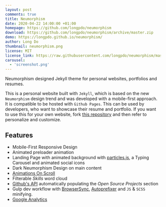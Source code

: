 ```yaml
---
layout: post
comments: true
title: Neumorphism
date: 2020-04-22 14:00:00 +01:00
homepage: https://github.com/longpdo/neumorphism
download: https://github.com/longpdo/neumorphism/archive/master.zip
demo: https://longpdo.github.io/neumorphism/
author: Long Do
thumbnail: neumorphism.png
license: MIT
license_link: https://raw.githubusercontent.com/longpdo/neumorphism/master/LICENSE
carousel:
  - 'screenshot.png'
---
```


Neumorphism designed Jekyll theme for personal websites, portfolios and resumes.

This is a personal website built with `Jekyll`, which is based on the new `Neumorphism` design trend and was developed with a mobile-first approach. It is compatible to be hosted with `Github Pages`. This can be used by developers, who want to showcase their resume and portfolio. If you want to use this for your own website, fork [this repository](https://github.com/longpdo/neumorphism) and then refer to personalize and customize.

## Features

* Mobile-First Responsive Design
* Animated preloader animation
* Landing Page with animated background with [particles.js](https://vincentgarreau.com/particles.js/), a Typing Carousel and animated social icons
* Dark Neumorphism Design on main content
* [Animations On Scroll](https://michalsnik.github.io/aos/)
* Filterable *Skills* word cloud
* [Github's API](https://developer.github.com/v3/) automatically populating the *Open Source Projects* section
* Gulp dev workflow with [BrowserSync](https://browsersync.io/), [Autoprefixer](https://autoprefixer.github.io/) and `JS` & `SCSS` minifying.
* [Google Analytics](https://analytics.google.com/)
